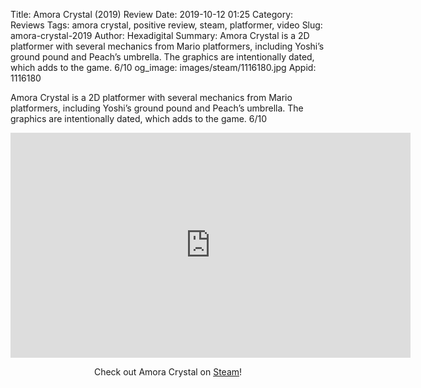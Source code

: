 Title: Amora Crystal (2019) Review
Date: 2019-10-12 01:25
Category: Reviews
Tags: amora crystal, positive review, steam, platformer, video
Slug: amora-crystal-2019
Author: Hexadigital
Summary: Amora Crystal is a 2D platformer with several mechanics from Mario platformers, including Yoshi’s ground pound and Peach’s umbrella. The graphics are intentionally dated, which adds to the game. 6/10
og_image: images/steam/1116180.jpg
Appid: 1116180

Amora Crystal is a 2D platformer with several mechanics from Mario platformers, including Yoshi’s ground pound and Peach’s umbrella. The graphics are intentionally dated, which adds to the game. 6/10

<center><iframe src="https://www.youtube.com/embed/1F2o7aQAEOo?feature=oembed" allow="accelerometer; autoplay; encrypted-media; gyroscope; picture-in-picture" width="640" height="360" frameborder="0"></iframe>

Check out Amora Crystal on [Steam](https://store.steampowered.com/app/1116180/?curator_clanid=34633900)!</center>